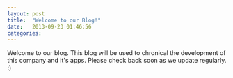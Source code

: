 ```yaml
---
layout: post
title:  "Welcome to our Blog!"
date:   2013-09-23 01:46:56
categories:
---
```


Welcome to our blog. This blog will be used to chronical the development of this company and it's apps. Please check back soon as we update regularly. :)


